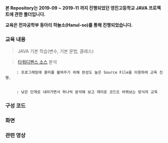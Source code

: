 **본 Repository는 2019-09 ~ 2019-11 까지 진행되었던 영진고등학교 JAVA 프로젝트에 관한 폴더입니다.**

**교육은 전자공학부 동아리 하늘소(Hanul-so)를 통해 진행되었습니다.**

### 교육 내용
> JAVA 기본 학습(변수, 기본 문법, 클래스)

> [타워디펜스 소스](https://goalfxms.tistory.com/36) 분석


         : 프로그래밍에 흥미를 붙여주기 위해 완성도 높은 Source File을 이용하여 교육 진행.
   
  
         : 낮은 단계로 내려가면서 하나씩 분석해 보고 재미로 코드도 바꿔보는 방식의 교육
   
   
   
### 구성 코드


### 화면


### 관련 영상


